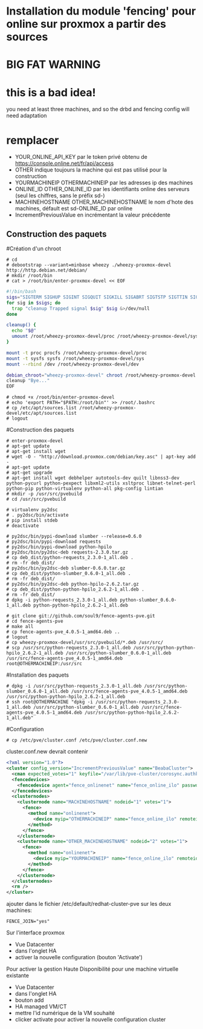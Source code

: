 Installation du module 'fencing' pour online sur proxmox a partir des sources
=============================================================================

BIG FAT WARNING
===============

# this is a bad idea!

you need at least three machines, and so the drbd and fencing config will need adaptation


remplacer
=========

 * YOUR_ONLINE_API_KEY par le token privé obtenu de https://console.online.net/fr/api/access
 * OTHER indique toujours la machine qui est pas utilisé pour la construction
  * YOURMACHINEIP OTHERMACHINEIP par les adresses ip des machines
  * ONLINE_ID OTHER_ONLINE_ID par les identifiants online des serveurs (seul les chiffres, sans le préfix sd-)
  * MACHINEHOSTNAME OTHER_MACHINEHOSTNAME le nom d'hote des machines, défault est sd-ONLINE_ID par online
 * IncrementPreviousValue en incrémentant la valeur précédente

Construction des paquets
------------------------

#Création d'un chroot

    # cd
    # debootstrap --variant=minbase wheezy ./wheezy-proxmox-devel http://http.debian.net/debian/
    # mkdir /root/bin
    # cat > /root/bin/enter-proxmox-devel << EOF
```bash
#!/bin/bash
sigs="SIGTERM SIGHUP SIGINT SIGQUIT SIGKILL SIGABRT SIGTSTP SIGTTIN SIGTTOU"
for sig in $sigs; do
  trap "cleanup Trapped signal $sig" $sig &>/dev/null
done

cleanup() {
  echo "$@"
  umount /root/wheezy-proxmox-devel/proc /root/wheezy-proxmox-devel/sys /root/wheezy-proxmox-devel/dev/pts /root/wheezy-proxmox-devel/dev
}

mount -t proc procfs /root/wheezy-proxmox-devel/proc
mount -t sysfs sysfs /root/wheezy-proxmox-devel/sys
mount --rbind /dev /root/wheezy-proxmox-devel/dev

debian_chroot="wheezy-proxmox-devel" chroot /root/wheezy-proxmox-devel bash -l
cleanup "Bye..."
EOF
```
    # chmod +x /root/bin/enter-proxmox-devel
    # echo 'export PATH="$PATH:/root/bin"' >> /root/.bashrc
    # cp /etc/apt/sources.list /root/wheezy-proxmox-devel/etc/apt/sources.list
    # logout


#Construction des paquets

    # enter-proxmox-devel
    # apt-get update
    # apt-get install wget
    # wget -O - "http://download.proxmox.com/debian/key.asc" | apt-key add -
    # apt-get update
    # apt-get upgrade
    # apt-get install wget debhelper autotools-dev quilt libnss3-dev python-pycurl python-pexpect libxml2-utils xsltproc libnet-telnet-perl python-pip python-virtualenv python-all pkg-config lintian
    # mkdir -p /usr/src/pvebuild
    # cd /usr/src/pvebuild

    # virtualenv py2dsc
    # . py2dsc/bin/activate
    # pip install stdeb
    # deactivate

    # py2dsc/bin/pypi-download slumber --release=0.6.0
    # py2dsc/bin/pypi-download requests
    # py2dsc/bin/pypi-download python-hpilo
    # py2dsc/bin/py2dsc-deb requests-2.3.0.tar.gz
    # cp deb_dist/python-requests_2.3.0-1_all.deb .
    # rm -fr deb_dist/
    # py2dsc/bin/py2dsc-deb slumber-0.6.0.tar.gz
    # cp deb_dist/python-slumber_0.6.0-1_all.deb .
    # rm -fr deb_dist/
    # py2dsc/bin/py2dsc-deb python-hpilo-2.6.2.tar.gz
    # cp deb_dist/python-python-hpilo_2.6.2-1_all.deb .
    # rm -fr deb_dist/
    # dpkg -i python-requests_2.3.0-1_all.deb python-slumber_0.6.0-1_all.deb python-python-hpilo_2.6.2-1_all.deb

    # git clone git://github.com/soul9/fence-agents-pve.git
    # cd fence-agents-pve
    # make all
    # cp fence-agents-pve_4.0.5-1_amd64.deb ..
    # logout
    # cp wheezy-proxmox-devel/usr/src/pvebuild/*.deb /usr/src/
    # scp /usr/src/python-requests_2.3.0-1_all.deb /usr/src/python-python-hpilo_2.6.2-1_all.deb /usr/src/python-slumber_0.6.0-1_all.deb /usr/src/fence-agents-pve_4.0.5-1_amd64.deb root@OTHERMACHINEIP:/usr/src

#Installation des paquets

    # dpkg -i /usr/src/python-requests_2.3.0-1_all.deb /usr/src/python-slumber_0.6.0-1_all.deb /usr/src/fence-agents-pve_4.0.5-1_amd64.deb /usr/src/python-python-hpilo_2.6.2-1_all.deb
    # ssh root@OTHERMACHINE "dpkg -i /usr/src/python-requests_2.3.0-1_all.deb /usr/src/python-slumber_0.6.0-1_all.deb /usr/src/fence-agents-pve_4.0.5-1_amd64.deb /usr/src/python-python-hpilo_2.6.2-1_all.deb"

#Configuration

    # cp /etc/pve/cluster.conf /etc/pve/cluster.conf.new


cluster.conf.new devrait contenir
```xml
<?xml version="1.0"?>
<cluster config_version="IncrementPreviousValue" name="BeabaCluster">
  <cman expected_votes="1" keyfile="/var/lib/pve-cluster/corosync.authkey" two_node="1"/>
  <fencedevices>
    <fencedevice agent="fence_onlinenet" name="fence_online_ilo" passwd="YOUR_ONLINE_API_KEY" method="ilo" />
  </fencedevices>
  <clusternodes>
    <clusternode name="MACHINEHOSTNAME" nodeid="1" votes="1">
      <fence>
        <method name="onlinenet">
          <device myip="OTHERMACHINEIP" name="fence_online_ilo" remoteid="ONLINE_ID"/>
        </method>
      </fence>
    </clusternode>
    <clusternode name="OTHER_MACHINEHOSTNAME" nodeid="2" votes="1">
      <fence>
        <method name="onlinenet">
          <device myip="YOURMACHINEIP" name="fence_online_ilo" remoteid="OTHER_ONLINE_ID"/>
        </method>
      </fence>
    </clusternode>
  </clusternodes>
  <rm />
</cluster>

```

ajouter dans le fichier /etc/default/redhat-cluster-pve sur les deux machines:

    FENCE_JOIN="yes"

Sur l'interface proxmox

 * Vue Datacenter
 * dans l'onglet HA
 * activer la nouvelle configuration (bouton 'Activate')

Pour activer la gestion Haute Disponibilité pour une machine virtuelle existante

 * Vue Datacenter
 * dans l'onglet HA
 * bouton add
 * HA managed VM/CT
 * mettre l'id numérique de la VM souhaité
 * clicker activate pour activer la nouvelle configuration cluster
